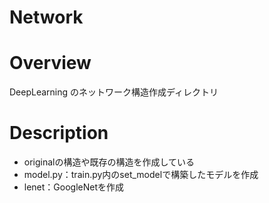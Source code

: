 Network
====

# Overview
DeepLearning のネットワーク構造作成ディレクトリ  

# Description
- originalの構造や既存の構造を作成している
- model.py：train.py内のset_modelで構築したモデルを作成
- lenet：GoogleNetを作成
